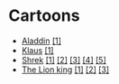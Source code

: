 # Cartoons
* [Aladdin](https://en.wikipedia.org/wiki/Aladdin_(1992_Disney_film))
[[1]](https://filmix.co/muzkl/945-aladdin-aladdin-1992.html)
* [Klaus](https://en.wikipedia.org/wiki/Klaus_(film))
[[1]](https://filmix.co/semejnyj/137783-klaus-2019.html)
* [Shrek](https://en.wikipedia.org/wiki/Shrek)
[[1]](https://filmix.co/fjuntezi/2449-shrek.html)
[[2]](https://filmix.co/fjuntezi/704-shrek-2-2004.html)
[[3]](https://filmix.co/semejnyj/6043-smotret-onlajn-shrek-3-shrek-tretij-2007.html)
[[4]](https://filmix.co/multfilmy/7454-shrek-moroz-zelenyj-nos-shrek-the-halls-2007.html)
[[5]](https://filmix.co/multfilmy/8606-smotret-onlajn-shryek-navsegda-2010.html)
* [The Lion king](https://en.wikipedia.org/wiki/The_Lion_King)
[[1]](https://filmix.co/muzkl/72-72.html)
[[2]](https://filmix.co/muzkl/125362-korol-lev-2-gordost-simby-1998.html)
[[3]](https://filmix.co/priklucheniya/73-73.html)
